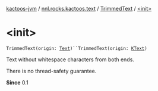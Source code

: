 [kactoos-jvm](../../index.md) / [nnl.rocks.kactoos.text](../index.md) / [TrimmedText](index.md) / [&lt;init&gt;](./-init-.md)

# &lt;init&gt;

`TrimmedText(origin: `[`Text`](../../nnl.rocks.kactoos/-text/index.md)`)``TrimmedText(origin: `[`KText`](../../nnl.rocks.kactoos/-k-text.md)`)`

Text without whitespace characters from both ends.

There is no thread-safety guarantee.

**Since**
0.1

